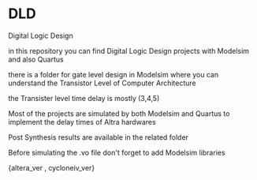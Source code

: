 # DLD

Digital Logic Design 

in this repository you can find Digital Logic Design projects with Modelsim and also Quartus

there is a folder for gate level design in Modelsim where you can understand the Transistor Level of Computer Architecture 

the Transister level time delay is mostly (3,4,5)

Most of the projects are simulated by both Modelsim and Quartus to implement the delay times of Altra hardwares 

Post Synthesis results are available in the related folder 

Before simulating the .vo file don't forget to add Modelsim libraries 

{altera_ver , cycloneiv_ver}


